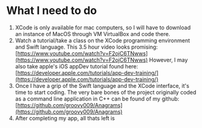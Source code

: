 # What I need to do

1. XCode is only available for mac computers, so I will have to download an instance of MacOS through VM VirtualBox and code there.
2. Watch a tutorial/take a class on the XCode programming environment and Swift language. This 3.5 hour video looks promising: [https://www.youtube.com/watch?v=F2ojC6TNwws](https://www.youtube.com/watch?v=F2ojC6TNwws) However, I may also take apple's iOS appDev tutorial found here: [https://developer.apple.com/tutorials/app-dev-training/](https://developer.apple.com/tutorials/app-dev-training/)
3. Once I have a grip of the Swift language and the XCode interface, it's time to start coding. The very bare bones of the project originally coded as a command line application in C++ can be found of my github: [https://github.com/groovy009/Anagrams](https://github.com/groovy009/Anagrams)
4. After completing my app, all thats left is&#x20;

